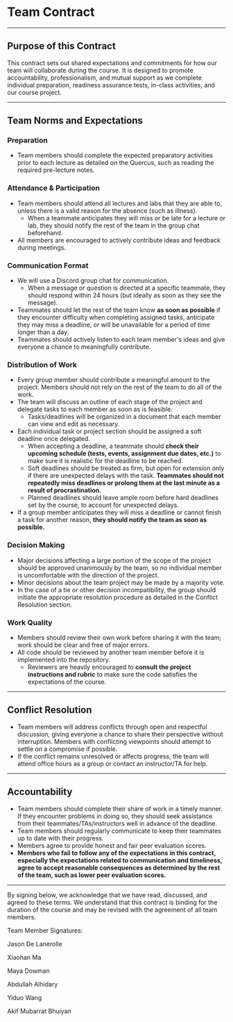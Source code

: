 # **Team Contract**

---

## **Purpose of this Contract**

This contract sets out shared expectations and commitments for how our team will collaborate during the course. It is designed to promote accountability, professionalism, and mutual support as we complete individual preparation, readiness assurance tests, in-class activities, and our course project.

---

## **Team Norms and Expectations**

### Preparation

* Team members should complete the expected preparatory activities prior to each lecture as detailed on the Quercus, such as reading the required pre-lecture notes.

### Attendance & Participation

* Team members should attend all lectures and labs that they are able to, unless there is a valid reason for the absence (such as illness).
    * When a teammate anticipates they will miss or be late for a lecture or lab, they should notify the rest of the team in the group chat beforehand.
* All members are encouraged to actively contribute ideas and feedback during meetings.

### Communication Format

* We will use a Discord group chat for communication.
    * When a message or question is directed at a specific teammate, they should respond within 24 hours (but ideally as soon as they see the message).
* Teammates should let the rest of the team know **as soon as possible** if they encounter difficulty when completing assigned tasks, anticipate they may miss a deadline, or will be unavailable for a period of time longer than a day.
* Teammates should actively listen to each team member's ideas and give everyone a chance to meaningfully contribute.

### Distribution of Work

* Every group member should contribute a meaningful amount to the project. Members should not rely on the rest of the team to do all of the work.
* The team will discuss an outline of each stage of the project and delegate tasks to each member as soon as is feasible.
    * Tasks/deadlines will be organized in a document that each member can view and edit as necessary.
* Each individual task or project section should be assigned a soft deadline once delegated.
    * When accepting a deadline, a teammate should **check their upcoming schedule (tests, events, assignment due dates, etc.)** to make sure it is realistic for the deadline to be reached.
    * Soft deadlines should be treated as firm, but open for extension only if there are unexpected delays with the task. **Teammates should not repeatedly miss deadlines or prolong them at the last minute as a result of procrastination.**
    * Planned deadlines should leave ample room before hard deadlines set by the course, to account for unexpected delays.
* If a group member anticipates they will miss a deadline or cannot finish a task for another reason, **they should notify the team as soon as possible.**

### Decision Making

* Major decisions affecting a large portion of the scope of the project should be approved unanimously by the team, so no individual member is uncomfortable with the direction of the project.
* Minor decisions about the team project may be made by a majority vote.
* In the case of a tie or other decision incompatibility, the group should initiate the appropriate resolution procedure as detailed in the Conflict Resolution section.

### Work Quality

* Members should review their own work before sharing it with the team; work should be clear and free of major errors.
* All code should be reviewed by another team member before it is implemented into the repository.
    * Reviewers are heavily encouraged to **consult the project instructions and rubric** to make sure the code satisfies the expectations of the course.

---

## **Conflict Resolution**

* Team members will address conflicts through open and respectful discussion, giving everyone a chance to share their perspective without interruption. Members with conflicting viewpoints should attempt to settle on a compromise if possible.
* If the conflict remains unresolved or affects progress, the team will attend office hours as a group or contact an instructor/TA for help.

---

## **Accountability**

* Team members should complete their share of work in a timely manner. If they encounter problems in doing so, they should seek assistance from their teammates/TAs/instructors well in advance of the deadline.
* Team members should regularly communicate to keep their teammates up to date with their progress.
* Members agree to provide honest and fair peer evaluation scores.
* **Members who fail to follow any of the expectations in this contract, especially the expectations related to communication and timeliness, agree to accept reasonable consequences as determined by the rest of the team, such as lower peer evaluation scores.**

---

By signing below, we acknowledge that we have read, discussed, and agreed to these terms. We understand that this contract is binding for the duration of the course and may be revised with the agreement of all team members.

Team Member Signatures:

Jason De Lanerolle

Xiaohan Ma

Maya Dowman

Abdullah Alhidary

Yiduo Wang

Akif Mubarrat Bhuiyan
